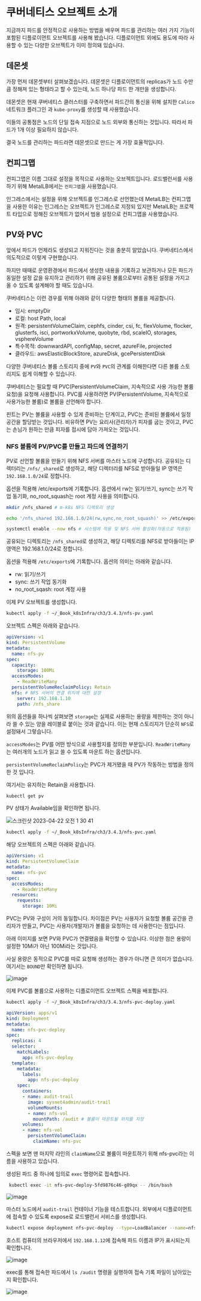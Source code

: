 # 쿠버네티스 오브젝트 소개

지금까지 파드를 안정적으로 사용하는 방법을 배우며 파드를 관리하는 여러 가지 기능이 포함된 디플로이먼트 오브젝트를 사용해 봤습니다. 디플로이먼트 외에도 용도에 따라 사용할 수 있는 다양한 오브젝트가 이미 정의돼 있습니다.

## 데몬셋

가장 먼저 데몬셋부터 살펴보겠습니다. 데몬셋은 디플로이먼트의 replicas가 노드 수만큼 정해져  있는 형태라고 할 수 있는데, 노드 하나당 파드 한 개만을 생성합니다.

데몬셋은 현재 쿠버네티스 클러스터를 구축하면서 파드간의 통신을 위해 설치한 `Calico` 네트워크 플러그인 과 `kube-proxy`를 생성할 때 사용했습니다. 

이들의 공통점은 노드의 단일 접속 지점으로 노드 외부와 통신하는 것입니다. 따라서 파드가 1개 이상 필요하지 않습니다.

결국 노드를 관리하는 파드라면 데몬셋으로 만드는 게 가장 효율적입니다.


## 컨피그맵

컨피그맵은 이름 그대로 설정을 목적으로 사용하는 오브젝트입니다. 로드밸런서를 사용하기 위해 MetalLB에서는 `컨피그맵`을 사용했습니다. 

인그레스에서는 설정을 위해 오브젝트를 인그레스로 선언했는데 MetalLB는 컨피그맵을 사용한 이유는 인그레스는 오브젝트가 인그레스로 지정되 있지만 MetalLB는 프로젝트 타입으로 정해진 오브젝트가 없어서 범용 설정으로 컨피그맵을 사용했습니다.

## PV와 PVC

앞에서 파드가 언제라도 생성되고 지워진다는 것을 충분히 알았습니다. 쿠버네티스에서 의도적으로 이렇게 구현했습니다. 

하지만 때때로 운영환경에서 파드에서 생성한 내용을 기록하고 보관하거나 모든 파드가 동일한 설정 값을 유지하고 관리하기 위해 공유된 볼륨으로부터 공통된 설정을 가지고 올 수 있도록 설계해야 할 때도 있습니다.

쿠버네티스는 이런 경우를 위해 아래와 같이 다양한 형태의 볼륨을 제공합니다.

- 임시: emptyDir
- 로컬: host Path, local
- 원격: persistentVolumeClaim, cephfs, cinder, csi, fc, flexVolume, flocker, glusterfs, isci, portworkxVolume, quobyte, rbd, scaleIO, storages, vsphereVolume
- 특수목적: downwardAPI, configMap, secret, azureFile, projected
- 클라우드: awsElasticBlockStore, azureDisk, gcePersistentDisk

다양한 쿠버네티스 볼륨 스토리지 중에 `PV`와 `PVC`의 관계를 이해한다면 다른 볼륨 스토리지도 쉽게 이해할 수 있습니다.

쿠버네티스는 필요할 때 PVC(PersistentVolumeClaim, 지속적으로 사용 가능한 볼륨 요청)을 요청해 사용합니다. PVC를 사용하려면 PV(PersistentVolume, 지속적으로 사용가능한 볼륨)로 볼륨을 선언해야 합니다.

핀트는 PV는 볼륨을 사용할 수 있게 준비하는 단계이고, PVC는 준비된 볼륨에서 일정 공간을 할당받는 것입니다. 비유하면 PV는 요리사(관리자)가 피자를 굽는 것이고, PVC는 손님가 원하는 만큼 피자를 접시에 담아 가져오는 것입니다.

### NFS 볼륨에 PV/PVC를 만들고 파드에 연결하기

PV로 선언할 볼륨을 만들기 위해 NFS 서버를 마스터 노드에 구성합니다. 공유되는 디렉터리는 `/nfs/_shared`로 생성하고, 해당 디렉터리를 NFS로 받아들일 IP 영역은 `192.168.1.0/24`로 정합니다.

옵션을 적용해 /etc/exports에 기록합니다. 옵션에서 rw는 읽기/쓰기, sync는 쓰기 작업 동기화, no_root_squash는 root 계정 사용을 의미합니다. 

```sh
mkdir /nfs_shared # m-k8s NFS 디렉토리 생성

echo '/nfs_shared 192.168.1.0/24(rw,sync,no_root_squash)' >> /etc/exports 

systemctl enable --now nfs # 시스템에 적용 및 NFS 서버 활성화(자동으로 적용됨)
```

공유되는 디렉토리는 `/nfs_shared`로 생성하고, 해당 디렉토리를 NFS로 받아들이는 IP 영역은 192.168.1.0/24로 정합니다.

옵션을 적용해 `/etc/exports`에 기록합니다. 
옵션의 의미는 아래와 같습니다.

- rw: 읽기/쓰기
- sync: 쓰기 작업 동기화
- no_root_sqash: root 계정 사용

이제 PV 오브젝트를 생성합니다.

```sh
kubectl apply -f ~/_Book_k8sInfra/ch3/3.4.3/nfs-pv.yaml
```

오브젝트 스펙은 아래와 같습니다.

```yaml
apiVersion: v1
kind: PersistentVolume
metadata:
  name: nfs-pv
spec:
  capacity:
    storage: 100Mi
  accessModes:
    - ReadWriteMany
  persistentVolumeReclaimPolicy: Retain
  nfs: # NFS 서버의 연결 위치에 대한 설정
    server: 192.168.1.10
    path: /nfs_share
```

위의 옵션들을 하나씩 살펴보면 `storage`는 실제로 사용하는 용량을 제한하는 것이 아니라 쓸 수 있는 양을 레이블로 붙이는 것과 같습니다. 이는 현재 스토리지가 단순히 `NFS`로 설정돼서 그렇습니다.

`accessModes`는 PV를 어떤 방식으로 사용할지를 정의한 부분입니다. `ReadWriteMany`는 여러개의 노드가 읽고 쓸 수 있도록 마운트 하는 옵션입니다. 

`persistentVolumeReclaimPolicy`는 PVC가 제거됐을 때 PV가 작동하는 방법을 정의한 것 입니다.

여기서는 유지하는 Retain을 사용합니다.

```sh
kubectl get pv
```

PV 상태가 Available임을 확인하면 됩니다.

![스크린샷 2023-04-22 오전 1 30 41](https://user-images.githubusercontent.com/22395934/233688378-ad7daae4-fba8-4936-b60e-9db4ff17e2b3.png)

```sh
kubectl apply -f ~/_Book_k8sInfra/ch3/3.4.3/nfs-pvc.yaml
```

해당 오브젝트의 스펙은 아래와 같습니다.

```yaml
apiVersion: v1
kind: PersistentVolumeClaim
metadata:
  name: nfs-pvc
spec:
  accessModes:
    - ReadWriteMany
  resources:
    requests:
      storage: 10Mi
```

PVC는 PV와 구성이 거의 동일합니다. 차이점은 PV는 사용자가 요청할 볼륨 공간을 관리자가 만들고, PVC는 사용자(개발자)가 볼륨을 요청하는 데 사용한다는 점입니다.

아래 이미지를 보면 PV와 PVC가 연결됐음을 확인할 수 있습니다. 이상한 점은 용량이 설정한 10Mi가 아닌 100Mi라는 것입니다.

사실 용량은 동적으로 PVC를 따로 요청해 생성하는 경우가 아니면 큰 의미가 없습니다.
여기서는 `BOUND`만 확인하면 됩니다. 

![image](https://user-images.githubusercontent.com/22395934/233689138-3251edd3-601e-4492-aea4-74f0481fa409.png)


이제 PVC를 볼륨으로 사용하는 디플로이먼트 오브젝트 스펙을 배포합니다.

```sh
kubectl apply -f ~/_Book_k8sInfra/ch3/3.4.3/nfs-pvc-deploy.yaml
```

```yaml
apiVersion: apps/v1
kind: Deployment
metadata:
  name: nfs-pvc-deploy
spec:
  replicas: 4
  selector:
    matchLabels:
      app: nfs-pvc-deploy
  template:
    metadata:
      labels:
        app: nfs-pvc-deploy
    spec:
      containers:
      - name: audit-trail
        image: sysnet4admin/audit-trail
        volumeMounts:
        - name: nfs-vol
          mountPath: /audit # 볼륨이 마운트될 위치를 지정
      volumes:
      - name: nfs-vol
        persistentVolumeClaim:
          claimName: nfs-pvc 
```

스펙을 보면 맨 마지막 라인의 `claimName`으로 볼륨이 마운트하기 위해 nfs-pvc라는 이름을 사용하고 있습니다.

생성된 파드 중 하나에 임의로 `exec` 명령어로 접속합니다.

```sh
 kubectl exec -it nfs-pvc-deploy-5fd9876c46-g89qx -- /bin/bash
```

![image](https://user-images.githubusercontent.com/22395934/233690621-80eebc3a-2984-4394-bf3e-02d35492ea4e.png)

마스터 노드에서 `audit-trail` 컨테이너 기능을 테스트합니다. 외부에서 디플로이먼트에 접속할 수 있도록 expose로 로드밸런서 서비스를 생성합니다.

```sh
kubectl expose deployment nfs-pvc-deploy --type=LoadBalancer --name=nfs-pvc-deploy-svc --port=80
```

호스트 컴퓨터의 브라우저에서 `192.168.1.12`에 접속해 파드 이름과 IP가 표시되는지 확인합니다.

![image](https://user-images.githubusercontent.com/22395934/233691201-77fdbf72-92c1-4a14-b7ab-8b225e6dd4b6.png)


exec를 통해 접속한 파드에서 `ls /audit` 명령을 실행하여 접속 기록 파일이 남아있는지 확인합니다.

![image](https://user-images.githubusercontent.com/22395934/233691400-a0eac96a-c914-458d-941e-9ec0e241978a.png)


